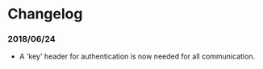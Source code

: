 # Changelog

### 2018/06/24
- A 'key' header for authentication is now needed for all communication. 
